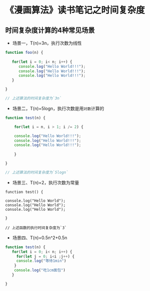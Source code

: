 # 《漫画算法》读书笔记之时间复杂度

## 时间复杂度计算的4种常见场景

- 场景一，T(n)=3n，执行次数为线性

```javascript
function foo(n) {
   
   for(let i = 0; i< n; i++) {
	  console.log("Hello World!!!");
	  console.log("Hello World!!!");
	  console.log("Hello World!!!");
   }

}

// 上述算法的时间复杂度为`3n`

```

- 场景二，T(n)=5logn，执行次数是用`对数`计算的

```javascript
function test(n) {

    for(let i = n, i > 1; i /= 2) {

	console.log("Hello World!!!");
	console.log("Hello World!!!");
	console.log("Hello World!!!");
		
	}

}

// 上述算法的时间复杂度为`5logn`

```

- 场景三、T(n)=2，执行次数为常量

```
function test() {

console.log("Hello World");
console.log("Hello World");
console.log("Hello World");

}

// 上述函数的执行时间复杂度为`3`
```

- 场景四、T(n)=0.5n^2+0.5n

```javascript
function test(n) {
   for(let i = 0; i< n; i++) {
     for(let j = 0; i<i ;j++) {
	 console.log("等待1min")
	}
	console.log("吃1cm面包")
   }

}

```
